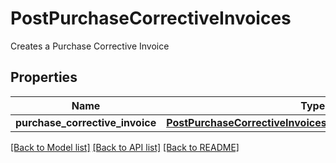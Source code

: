 # PostPurchaseCorrectiveInvoices

Creates a Purchase Corrective Invoice
## Properties
Name | Type | Description | Notes
------------ | ------------- | ------------- | -------------
**purchase_corrective_invoice** | [**PostPurchaseCorrectiveInvoicesPurchaseCorrectiveInvoice**](PostPurchaseCorrectiveInvoicesPurchaseCorrectiveInvoice.md) |  | 

[[Back to Model list]](../README.md#documentation-for-models) [[Back to API list]](../README.md#documentation-for-api-endpoints) [[Back to README]](../README.md)


